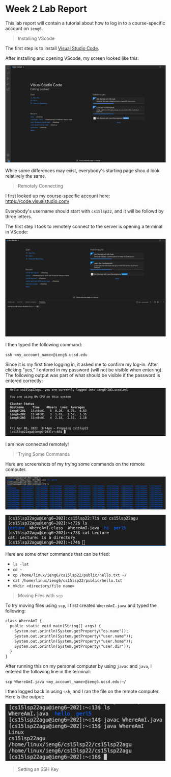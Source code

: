 # Week 2 Lab Report

This lab report will contain a tutorial about how to log in to a course-specific account on `ieng6`. 

> Installing VScode

The first step is to install [Visual Studio Code](https://code.visualstudio.com/).

After installing and opening VScode, my screen looked like this:

![Image](ss1.png)

While some differences may exist, everybody's starting page shou.d look relatively the same. 

> Remotely Connecting

I first looked up my course-specific account here:
https://code.visualstudio.com/

Everybody's username should start with `cs15lsp22`, and it will be followd by three letters.

The first step I took to remotely connect to the server is opening a terminal in VScode:

![Image](ss2.png)

I then typed the following command:

`ssh <my_account_name>@ieng6.ucsd.edu`

Since it is my first time logging in, it asked me to confirm my log-in. After clicking "yes," I entered in my password (will not be visible when entering). The following output was part of what should be visible if the password is entered correctly:

![Image](ss3.png)

I am now connected remotely!

> Trying Some Commands

Here are screenshots of my trying some commands on the remote computer.

![Image](ss4.png)

![Image](ss5.png)

Here are some other commands that can be tried:
* `ls -lat`
* `cd ~`
* `cp /home/linux/ieng6/cs15lsp22/public/hello.txt ~/`
* `cat /home/linux/ieng6/cs15lsp22/public/hello.txt`
* `mkdir <directory/file name>`

> Moving Files with `scp`

To try moving files using `scp`, I first created `WhereAmI.java` and typed the following:
```
class WhereAmI {
  public static void main(String[] args) {
    System.out.println(System.getProperty("os.name"));
    System.out.println(System.getProperty("user.name"));
    System.out.println(System.getProperty("user.home"));
    System.out.println(System.getProperty("user.dir"));
  }
}
```

After running this on my personal computer by using `javac` and `java`, I entered the following line in the terminal:

`scp WhereAmI.java <my_account_name>@ieng6.ucsd.edu:~/`

I then logged back in using `ssh`, and I ran the file on the remote computer. Here is the output:

![Image](ss6.png)

> Setting an SSH Key

 



